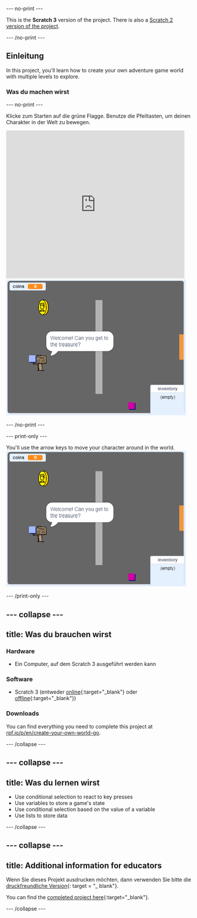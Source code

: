 \--- no-print \---

This is the **Scratch 3** version of the project. There is also a [Scratch 2 version of the project](https://projects.raspberrypi.org/en/projects/create-your-own-world-scratch2).

\--- /no-print \---

## Einleitung

In this project, you'll learn how to create your own adventure game world with multiple levels to explore.

### Was du machen wirst

\--- no-print \---

Klicke zum Starten auf die grüne Flagge. Benutze die Pfeiltasten, um deinen Charakter in der Welt zu bewegen.

<div class="scratch-preview">
  <iframe allowtransparency="true" width="485" height="402" src="https://scratch.mit.edu/projects/embed/258757783/?autostart=false" frameborder="0" scrolling="no"></iframe>
  <img src="images/showcase.png">
</div>

\--- /no-print \---

\--- print-only \---

You'll use the arrow keys to move your character around in the world. ![showcase.png](images/showcase.png)

\--- /print-only \---

## \--- collapse \---

## title: Was du brauchen wirst

### Hardware

- Ein Computer, auf dem Scratch 3 ausgeführt werden kann

### Software

- Scratch 3 (entweder [online](http://rpf.io/scratchon){:target="_blank"} oder [offline](http://rpf.io/scratchoff){:target="_blank"})

### Downloads

You can find everything you need to complete this project at [rpf.io/p/en/create-your-own-world-go](https://rpf.io/p/en/create-your-own-world-go).

\--- /collapse \---

## \--- collapse \---

## title: Was du lernen wirst

- Use conditional selection to react to key presses
- Use variables to store a game's state
- Use conditional selection based on the value of a variable
- Use lists to store data

\--- /collapse \---

## \--- collapse \---

## title: Additional information for educators

Wenn Sie dieses Projekt ausdrucken möchten, dann verwenden Sie bitte die [druckfreundliche Version](https://projects.raspberrypi.org/en/projects/create-your-own-world/print){: target = "_ blank"}.

You can find the [completed project here](https://rpf.io/p/en/create-your-own-world-get){:target="_blank"}.

\--- /collapse \---